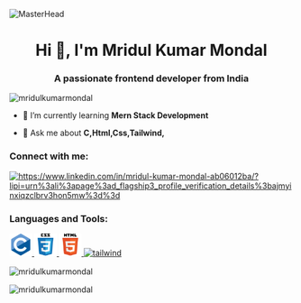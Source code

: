 ![MasterHead](https://user-images.githubusercontent.com/65373279/148280039-301b677b-74e7-49f8-af75-15e7c9253d74.png)
<h1 align="center">Hi 👋, I'm Mridul Kumar Mondal</h1>
<h3 align="center">A passionate frontend developer from India</h3>

<p align="left"> <img src="https://komarev.com/ghpvc/?username=mridulkumarmondal&label=Profile%20views&color=0e75b6&style=flat" alt="mridulkumarmondal" /> </p>

- 🌱 I’m currently learning **Mern Stack Development**

- 💬 Ask me about **C,Html,Css,Tailwind,**

<h3 align="left">Connect with me:</h3>
<p align="left">
<a href="https://linkedin.com/in/https://www.linkedin.com/in/mridul-kumar-mondal-ab06012ba/?lipi=urn%3ali%3apage%3ad_flagship3_profile_verification_details%3bajmyinxiqzclbrv3hon5mw%3d%3d" target="blank"><img align="center" src="https://raw.githubusercontent.com/rahuldkjain/github-profile-readme-generator/master/src/images/icons/Social/linked-in-alt.svg" alt="https://www.linkedin.com/in/mridul-kumar-mondal-ab06012ba/?lipi=urn%3ali%3apage%3ad_flagship3_profile_verification_details%3bajmyinxiqzclbrv3hon5mw%3d%3d" height="30" width="40" /></a>
</p>

<h3 align="left">Languages and Tools:</h3>
<p align="left"> <a href="https://www.cprogramming.com/" target="_blank" rel="noreferrer"> <img src="https://raw.githubusercontent.com/devicons/devicon/master/icons/c/c-original.svg" alt="c" width="40" height="40"/> </a> <a href="https://www.w3schools.com/css/" target="_blank" rel="noreferrer"> <img src="https://raw.githubusercontent.com/devicons/devicon/master/icons/css3/css3-original-wordmark.svg" alt="css3" width="40" height="40"/> </a> <a href="https://www.w3.org/html/" target="_blank" rel="noreferrer"> <img src="https://raw.githubusercontent.com/devicons/devicon/master/icons/html5/html5-original-wordmark.svg" alt="html5" width="40" height="40"/> </a> <a href="https://tailwindcss.com/" target="_blank" rel="noreferrer"> <img src="https://www.vectorlogo.zone/logos/tailwindcss/tailwindcss-icon.svg" alt="tailwind" width="40" height="40"/> </a> </p>

<p><img align="center" src="https://github-readme-stats.vercel.app/api/top-langs?username=mridulkumarmondal&show_icons=true&locale=en&layout=compact" alt="mridulkumarmondal" /></p>

<p><img align="center" src="https://github-readme-streak-stats.herokuapp.com/?user=mridulkumarmondal&" alt="mridulkumarmondal" /></p>
